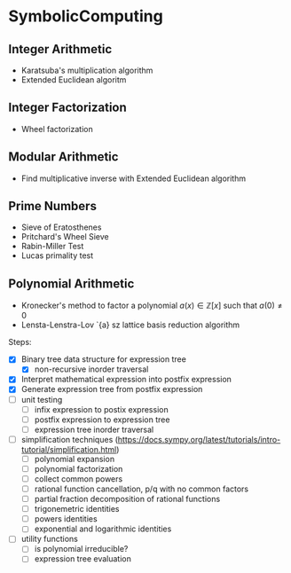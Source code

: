 # SymbolicComputing

## Integer Arithmetic
- Karatsuba's multiplication algorithm
- Extended Euclidean algoritm

## Integer Factorization
- Wheel factorization

## Modular Arithmetic
- Find multiplicative inverse with Extended Euclidean algorithm

## Prime Numbers
- Sieve of Eratosthenes
- Pritchard's Wheel Sieve
- Rabin-Miller Test
- Lucas primality test

## Polynomial Arithmetic
- Kronecker's method to factor a polynomial $a(x) \in \mathbb{Z}[x]$ such that $a(0) \neq 0$
- Lensta-Lenstra-Lov `{a} sz lattice basis reduction algorithm

Steps:
  - [x] Binary tree data structure for expression tree
    - [x] non-recursive inorder traversal
  - [x] Interpret mathematical expression into postfix expression
  - [x] Generate expression tree from postfix expression
  - [ ] unit testing
    - [ ] infix expression to postix expression
    - [ ] postfix expression to expression tree
    - [ ] expression tree inorder traversal
  - [ ] simplification techniques (https://docs.sympy.org/latest/tutorials/intro-tutorial/simplification.html)
    - [ ] polynomial expansion
    - [ ] polynomial factorization
    - [ ] collect common powers
    - [ ] rational function cancellation, p/q with no common factors
    - [ ] partial fraction decomposition of rational functions
    - [ ] trigonemetric identities
    - [ ] powers identities
    - [ ] exponential and logarithmic identities
  - [ ] utility functions
    - [ ] is polynomial irreducible?
    - [ ] expression tree evaluation
